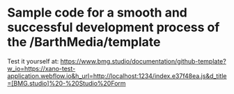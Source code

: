 # Sample code for a smooth and successful development process of the /BarthMedia/template

Test it yourself at:
https://www.bmg.studio/documentation/github-template?w_io=https://xano-test-application.webflow.io&h_url=http://localhost:1234/index.e37f48ea.js&d_title=[BMG.studio]%20-%20Studio%20Form

